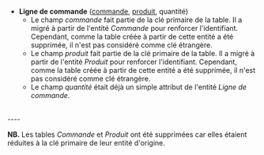 - **Ligne de commande** (<ins>commande</ins>, <ins>produit</ins>, quantité)
  - Le champ _commande_ fait partie de la clé primaire de la table. Il a migré à partir de l'entité _Commande_ pour renforcer l'identifiant. Cependant, comme la table créée à partir de cette entité a été supprimée, il n'est pas considéré comme clé étrangère.
  - Le champ _produit_ fait partie de la clé primaire de la table. Il a migré à partir de l'entité _Produit_ pour renforcer l'identifiant. Cependant, comme la table créée à partir de cette entité a été supprimée, il n'est pas considéré comme clé étrangère.
  - Le champ _quantité_ était déjà un simple attribut de l'entité _Ligne de commande_.
<br>
----


**NB.** Les tables _Commande_ et _Produit_ ont été supprimées car elles étaient réduites à la clé primaire de leur entité d'origine.
